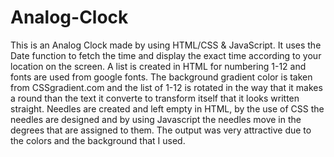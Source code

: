 # Analog-Clock
This is an Analog Clock made by using HTML/CSS &amp; JavaScript. It uses the Date function to fetch the time and display the exact time according to your location on the screen.
A list is created in HTML for numbering 1-12 and fonts are used from google fonts. The background gradient color is taken from CSSgradient.com and the list of 1-12 is rotated in the way that it makes a round than the text it converte to transform itself that it looks written straight. Needles are created and left empty in HTML, by the use of CSS the needles are designed and by using Javascript the needles move in the degrees that are assigned to them.
The output was very attractive due to the colors and the background that I used.
